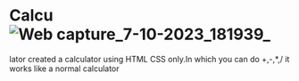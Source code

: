# Calcu![Web capture_7-10-2023_181939_](https://github.com/Pragyac9/Calculator/assets/136442660/42679901-b0cc-4f09-873f-5f0424c4b35f)
lator
created a calculator using HTML CSS only.In which you can do +,-,*,/  it works like a normal calculator
